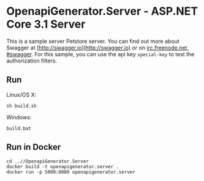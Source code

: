 # OpenapiGenerator.Server - ASP.NET Core 3.1 Server

This is a sample server Petstore server.  You can find out more about Swagger at [http://swagger.io](http://swagger.io) or on [irc.freenode.net, #swagger](http://swagger.io/irc/).  For this sample, you can use the api key `special-key` to test the authorization filters.

## Run

Linux/OS X:

```
sh build.sh
```

Windows:

```
build.bat
```
## Run in Docker

```
cd ..//OpenapiGenerator.Server
docker build -t openapigenerator.server .
docker run -p 5000:8080 openapigenerator.server
```
